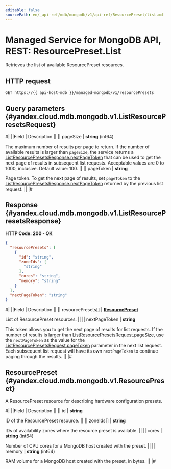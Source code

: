 ```yaml
---
editable: false
sourcePath: en/_api-ref/mdb/mongodb/v1/api-ref/ResourcePreset/list.md
---
```


# Managed Service for MongoDB API, REST: ResourcePreset.List

Retrieves the list of available ResourcePreset resources.

## HTTP request

```
GET https://{{ api-host-mdb }}/managed-mongodb/v1/resourcePresets
```

## Query parameters {#yandex.cloud.mdb.mongodb.v1.ListResourcePresetsRequest}

#|
||Field | Description ||
|| pageSize | **string** (int64)

The maximum number of results per page to return. If the number of available
results is larger than `pageSize`, the service returns a [ListResourcePresetsResponse.nextPageToken](#yandex.cloud.mdb.mongodb.v1.ListResourcePresetsResponse)
that can be used to get the next page of results in subsequent list requests.
Acceptable values are 0 to 1000, inclusive. Default value: 100. ||
|| pageToken | **string**

Page token. To get the next page of results, set `pageToken` to the
[ListResourcePresetsResponse.nextPageToken](#yandex.cloud.mdb.mongodb.v1.ListResourcePresetsResponse) returned by the previous list request. ||
|#

## Response {#yandex.cloud.mdb.mongodb.v1.ListResourcePresetsResponse}

**HTTP Code: 200 - OK**

```json
{
  "resourcePresets": [
    {
      "id": "string",
      "zoneIds": [
        "string"
      ],
      "cores": "string",
      "memory": "string"
    }
  ],
  "nextPageToken": "string"
}
```

#|
||Field | Description ||
|| resourcePresets[] | **[ResourcePreset](#yandex.cloud.mdb.mongodb.v1.ResourcePreset)**

List of ResourcePreset resources. ||
|| nextPageToken | **string**

This token allows you to get the next page of results for list requests. If the number of results
is larger than [ListResourcePresetsRequest.pageSize](#yandex.cloud.mdb.mongodb.v1.ListResourcePresetsRequest), use the `nextPageToken` as the value
for the [ListResourcePresetsRequest.pageToken](#yandex.cloud.mdb.mongodb.v1.ListResourcePresetsRequest) parameter in the next list request. Each subsequent
list request will have its own `nextPageToken` to continue paging through the results. ||
|#

## ResourcePreset {#yandex.cloud.mdb.mongodb.v1.ResourcePreset}

A ResourcePreset resource for describing hardware configuration presets.

#|
||Field | Description ||
|| id | **string**

ID of the ResourcePreset resource. ||
|| zoneIds[] | **string**

IDs of availability zones where the resource preset is available. ||
|| cores | **string** (int64)

Number of CPU cores for a MongoDB host created with the preset. ||
|| memory | **string** (int64)

RAM volume for a MongoDB host created with the preset, in bytes. ||
|#